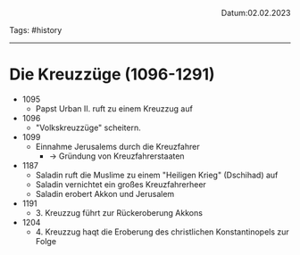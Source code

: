 <p align="right">Datum:02.02.2023</p>

Tags: #history 

---
# Die Kreuzzüge (1096-1291)
- 1095
	- Papst Urban II. ruft zu einem Kreuzzug auf
- 1096
	- "Volkskreuzzüge"  scheitern.
- 1099
	- Einnahme Jerusalems durch die Kreuzfahrer
		- → Gründung von Kreuzfahrerstaaten 
- 1187
	- Saladin ruft die Muslime zu einem "Heiligen Krieg" (Dschihad) auf
	- Saladin vernichtet ein großes Kreuzfahrerheer
	- Saladin erobert Akkon und Jerusalem
- 1191
	- 3\. Kreuzzug führt zur Rückeroberung Akkons
- 1204
	- 4\. Kreuzzug haqt die Eroberung des christlichen Konstantinopels zur Folge